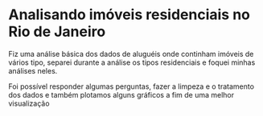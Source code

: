 # Analisando imóveis residenciais no Rio de Janeiro
Fiz uma análise básica dos dados de aluguéis onde continham imóveis de vários tipo, separei durante a análise os tipos residenciais e foquei minhas análises neles.

Foi possível responder algumas perguntas, fazer a limpeza e o tratamento dos dados e também plotamos alguns gráficos a fim de uma melhor visualização 
